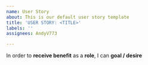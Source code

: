 ```yaml
---
name: User Story
about: This is our default user story template
title: 'USER STORY: <TITLE>'
labels: ''
assignees: AndyV773

---
```


In order to **receive benefit** as a **role**, I can **goal / desire**
